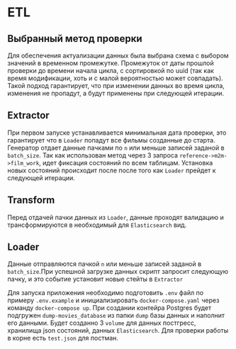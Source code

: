 # ETL

## Выбранный метод проверки
Для обеспечения актуализации данных была выбрана схема с выбором значений в временном промежутке.
Промежуток от даты прошлой проверки до времени начала цикла, с сортировкой по uuid 
(так как время модификации, хоть и с малой вероятностью может совпадать). 
Такой подход гарантирует, что при изменении данных во время цикла, изменения не пропадут, а будут применены при следующей итерации. 

## Extractor
При первом запуске устанавливается минимальная дата проверки, это гарантирует что в `Loader` попадут все фильмы созданные до старта.
Генератор отдает данные пачками по `n` или меньше записей заданой в `batch_size`.
Так как использован метод через 3 запроса `reference->m2m->film_work`, идет фиксация состояний по всем таблицам.
Установка новых состояний происходит после после того как `Loader` прейдет к следующей итерации.

## Transform
Перед отдачей пачки данных из `Loader`, данные проходят валидацию и трансформируются в необходимый для `Elasticsearch` вид.

## Loader
Данные отправляются пачкой `n` или меньше записей заданой в `batch_size`.При успешной загрузке данных скрипт запросит следующую пачку,
и это событие установит новые стейты в `Extractor`


Для запуска приложения необходимо подготовить `.env` файл по примеру `.env.example` и  инициализировать `docker-compose.yaml` через команду `docker-compose up`. 
При создании контейра Postgres будет подгружен `dump-movies_database` из папки `dump` базы данных и наполнит его данными.
Будет созданно 3 `volume` для данных постгресс, хранилища json состояний, данных `Elasticsearch`.
Для проверки работы в корне есть `test.json` для постман.

